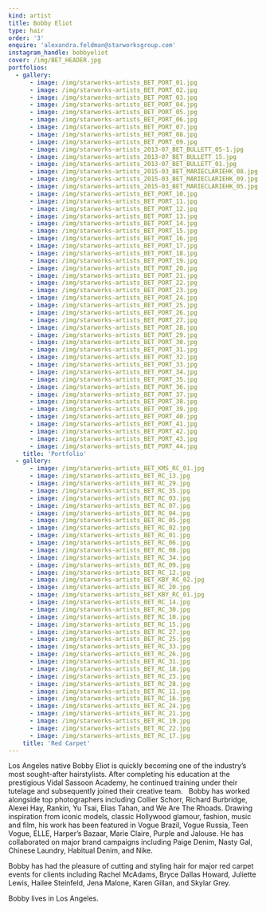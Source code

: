 ```yaml
---
kind: artist
title: Bobby Eliot
type: hair
order: '3'
enquire: 'alexandra.feldman@starworksgroup.com'
instagram_handle: bobbyeliot
cover: /img/BET_HEADER.jpg
portfolios:
  - gallery:
      - image: /img/starworks-artists_BET_PORT_01.jpg
      - image: /img/starworks-artists_BET_PORT_02.jpg
      - image: /img/starworks-artists_BET_PORT_03.jpg
      - image: /img/starworks-artists_BET_PORT_04.jpg
      - image: /img/starworks-artists_BET_PORT_05.jpg
      - image: /img/starworks-artists_BET_PORT_06.jpg
      - image: /img/starworks-artists_BET_PORT_07.jpg
      - image: /img/starworks-artists_BET_PORT_08.jpg
      - image: /img/starworks-artists_BET_PORT_09.jpg
      - image: /img/starworks-artists_2013-07_BET_BULLETT_05-1.jpg
      - image: /img/starworks-artists_2013-07_BET_BULLETT_15.jpg
      - image: /img/starworks-artists_2013-07_BET_BULLETT_01.jpg
      - image: /img/starworks-artists_2015-03_BET_MARIECLARIEHK_08.jpg
      - image: /img/starworks-artists_2015-03_BET_MARIECLARIEHK_09.jpg
      - image: /img/starworks-artists_2015-03_BET_MARIECLARIEHK_05.jpg
      - image: /img/starworks-artists_BET_PORT_10.jpg
      - image: /img/starworks-artists_BET_PORT_11.jpg
      - image: /img/starworks-artists_BET_PORT_12.jpg
      - image: /img/starworks-artists_BET_PORT_13.jpg
      - image: /img/starworks-artists_BET_PORT_14.jpg
      - image: /img/starworks-artists_BET_PORT_15.jpg
      - image: /img/starworks-artists_BET_PORT_16.jpg
      - image: /img/starworks-artists_BET_PORT_17.jpg
      - image: /img/starworks-artists_BET_PORT_18.jpg
      - image: /img/starworks-artists_BET_PORT_19.jpg
      - image: /img/starworks-artists_BET_PORT_20.jpg
      - image: /img/starworks-artists_BET_PORT_21.jpg
      - image: /img/starworks-artists_BET_PORT_22.jpg
      - image: /img/starworks-artists_BET_PORT_23.jpg
      - image: /img/starworks-artists_BET_PORT_24.jpg
      - image: /img/starworks-artists_BET_PORT_25.jpg
      - image: /img/starworks-artists_BET_PORT_26.jpg
      - image: /img/starworks-artists_BET_PORT_27.jpg
      - image: /img/starworks-artists_BET_PORT_28.jpg
      - image: /img/starworks-artists_BET_PORT_29.jpg
      - image: /img/starworks-artists_BET_PORT_30.jpg
      - image: /img/starworks-artists_BET_PORT_31.jpg
      - image: /img/starworks-artists_BET_PORT_32.jpg
      - image: /img/starworks-artists_BET_PORT_33.jpg
      - image: /img/starworks-artists_BET_PORT_34.jpg
      - image: /img/starworks-artists_BET_PORT_35.jpg
      - image: /img/starworks-artists_BET_PORT_36.jpg
      - image: /img/starworks-artists_BET_PORT_37.jpg
      - image: /img/starworks-artists_BET_PORT_38.jpg
      - image: /img/starworks-artists_BET_PORT_39.jpg
      - image: /img/starworks-artists_BET_PORT_40.jpg
      - image: /img/starworks-artists_BET_PORT_41.jpg
      - image: /img/starworks-artists_BET_PORT_42.jpg
      - image: /img/starworks-artists_BET_PORT_43.jpg
      - image: /img/starworks-artists_BET_PORT_44.jpg
    title: 'Portfolio'
  - gallery:
      - image: /img/starworks-artists_BET_KMS_RC_01.jpg
      - image: /img/starworks-artists_BET_RC_13.jpg
      - image: /img/starworks-artists_BET_RC_29.jpg
      - image: /img/starworks-artists_BET_RC_35.jpg
      - image: /img/starworks-artists_BET_RC_03.jpg
      - image: /img/starworks-artists_BET_RC_07.jpg
      - image: /img/starworks-artists_BET_RC_04.jpg
      - image: /img/starworks-artists_BET_RC_05.jpg
      - image: /img/starworks-artists_BET_RC_02.jpg
      - image: /img/starworks-artists_BET_RC_01.jpg
      - image: /img/starworks-artists_BET_RC_06.jpg
      - image: /img/starworks-artists_BET_RC_08.jpg
      - image: /img/starworks-artists_BET_RC_34.jpg
      - image: /img/starworks-artists_BET_RC_09.jpg
      - image: /img/starworks-artists_BET_RC_12.jpg
      - image: /img/starworks-artists_BET_KBY_RC_02.jpg
      - image: /img/starworks-artists_BET_RC_20.jpg
      - image: /img/starworks-artists_BET_KBY_RC_01.jpg
      - image: /img/starworks-artists_BET_RC_14.jpg
      - image: /img/starworks-artists_BET_RC_30.jpg
      - image: /img/starworks-artists_BET_RC_10.jpg
      - image: /img/starworks-artists_BET_RC_15.jpg
      - image: /img/starworks-artists_BET_RC_27.jpg
      - image: /img/starworks-artists_BET_RC_25.jpg
      - image: /img/starworks-artists_BET_RC_33.jpg
      - image: /img/starworks-artists_BET_RC_26.jpg
      - image: /img/starworks-artists_BET_RC_31.jpg
      - image: /img/starworks-artists_BET_RC_18.jpg
      - image: /img/starworks-artists_BET_RC_23.jpg
      - image: /img/starworks-artists_BET_RC_28.jpg
      - image: /img/starworks-artists_BET_RC_11.jpg
      - image: /img/starworks-artists_BET_RC_16.jpg
      - image: /img/starworks-artists_BET_RC_24.jpg
      - image: /img/starworks-artists_BET_RC_21.jpg
      - image: /img/starworks-artists_BET_RC_19.jpg
      - image: /img/starworks-artists_BET_RC_22.jpg
      - image: /img/starworks-artists_BET_RC_17.jpg
    title: 'Red Carpet'
---
```

Los Angeles native Bobby Eliot is quickly becoming one of the industry’s most sought-after hairstylists. After completing his education at the prestigious Vidal Sassoon Academy, he continued training under their tutelage and subsequently joined their creative team.   Bobby has worked alongside top photographers including Collier Schorr, Richard Burbridge, Alexei Hay, Rankin, Yu Tsai, Elias Tahan, and We Are The Rhoads. Drawing inspiration from iconic models, classic Hollywood glamour, fashion, music and film, his work has been featured in Vogue Brazil, Vogue Russia, Teen Vogue, ELLE, Harper’s Bazaar, Marie Claire, Purple and Jalouse. He has collaborated on major brand campaigns including Paige Denim, Nasty Gal, Chinese Laundry, Habitual Denim, and Nike.

Bobby has had the pleasure of cutting and styling hair for major red carpet events for clients including Rachel McAdams, Bryce Dallas Howard, Juliette Lewis, Hailee Steinfeld, Jena Malone, Karen Gillan, and Skylar Grey. 

Bobby lives in Los Angeles.
